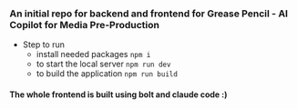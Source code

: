 ### An initial repo for backend and frontend for Grease Pencil - AI Copilot for Media Pre-Production
- Step to run
  - install needed packages `npm i`
  - to start the local server `npm run dev`
  - to build the application `npm run build`

#### The whole frontend is built using bolt and claude code :) 
